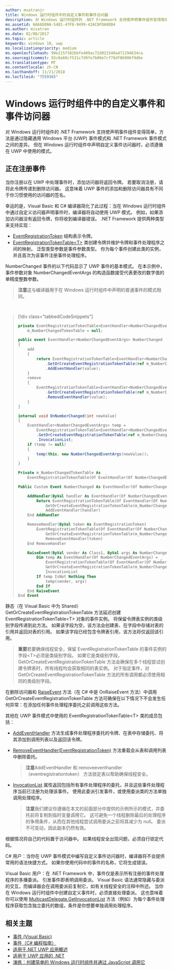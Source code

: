 ```yaml
---
author: msatranjr
title: Windows 运行时组件中的自定义事件和事件访问器
description: 对 Windows 运行时组件的 .NET Framework 支持使声明事件组件变得简单，方法是通过隐藏通用 Windows 平台 (UWP) 事件模式和 .NET Framework 事件模式之间的差异。
ms.assetid: 6A66D80A-5481-47F8-9499-42AC8FDA0EB4
ms.author: misatran
ms.date: 02/08/2017
ms.topic: article
keywords: windows 10, uwp
ms.localizationpriority: medium
ms.openlocfilehash: 99e215f382bbfe409ac72d021540a471294634ca
ms.sourcegitcommit: 93c0a60cf531c7d9fe7b00e7cf78df86906f9d6e
ms.translationtype: MT
ms.contentlocale: zh-CN
ms.lasthandoff: 11/21/2018
ms.locfileid: "7559365"
---
```

# <a name="custom-events-and-event-accessors-in-windows-runtime-components"></a>Windows 运行时组件中的自定义事件和事件访问器



对 Windows 运行时组件的 .NET Framework 支持使声明事件组件变得简单，方法是通过隐藏通用 Windows 平台 (UWP) 事件模式和 .NET Framework 事件模式之间的差异。 但在 Windows 运行时组件中声明自定义事件访问器时，必须遵循在 UWP 中使用的模式。

## <a name="registering-events"></a>正在注册事件


当你注册以在 UWP 中处理事件时，添加访问器将返回令牌。 若要取消注册，请将此令牌传递到删除访问器。 这意味着 UWP 事件的添加和删除访问器具有不同于你习惯使用的访问器的签名。

幸运的是，Visual Basic 和 C# 编译器简化了此过程：当在 Windows 运行时组件中通过自定义访问器声明事件时，编译器将自动使用 UWP 模式。 例如，如果添加访问器没有返回令牌，你将收到编译器错误。 .NET Framework 提供两种类型来支持实现：

-   [EventRegistrationToken](https://msdn.microsoft.com/library/windows/apps/windows.foundation.eventregistrationtoken.aspx) 结构表示令牌。
-   [EventRegistrationTokenTable&lt;T&gt;](https://msdn.microsoft.com/library/hh138412.aspx) 类创建令牌并维护令牌和事件处理程序之间的映射。 泛型类型参数是事件参数类型。 你为每个事件创建此类的实例，并且首次为该事件注册事件处理程序。

NumberChanged 事件的以下代码显示了 UWP 事件的基本模式。 在本示例中，事件参数对象 NumberChangedEventArgs 的构造函数接受代表更改的数字值的单精度整数参数。

> **注意**这与编译器用于在 Windows 运行时组件中声明的普通事件的模式相同。

 
> [!div class="tabbedCodeSnippets"]
> ```csharp
> private EventRegistrationTokenTable<EventHandler<NumberChangedEventArgs>>
>     m_NumberChangedTokenTable = null;
>
> public event EventHandler<NumberChangedEventArgs> NumberChanged
> {
>     add
>     {
>         return EventRegistrationTokenTable<EventHandler<NumberChangedEventArgs>>
>             .GetOrCreateEventRegistrationTokenTable(ref m_NumberChangedTokenTable)
>             .AddEventHandler(value);
>     }
>     remove
>     {
>         EventRegistrationTokenTable<EventHandler<NumberChangedEventArgs>>
>             .GetOrCreateEventRegistrationTokenTable(ref m_NumberChangedTokenTable)
>             .RemoveEventHandler(value);
>     }
> }
>
> internal void OnNumberChanged(int newValue)
> {
>     EventHandler<NumberChangedEventArgs> temp =
>         EventRegistrationTokenTable<EventHandler<NumberChangedEventArgs>>
>         .GetOrCreateEventRegistrationTokenTable(ref m_NumberChangedTokenTable)
>         .InvocationList;
>     if (temp != null)
>     {
>         temp(this, new NumberChangedEventArgs(newValue));
>     }
> }
> ```
> ```vb
> Private m_NumberChangedTokenTable As  _
>     EventRegistrationTokenTable(Of EventHandler(Of NumberChangedEventArgs))
>
> Public Custom Event NumberChanged As EventHandler(Of NumberChangedEventArgs)
>
>     AddHandler(ByVal handler As EventHandler(Of NumberChangedEventArgs))
>         Return EventRegistrationTokenTable(Of EventHandler(Of NumberChangedEventArgs)).
>             GetOrCreateEventRegistrationTokenTable(m_NumberChangedTokenTable).
>             AddEventHandler(handler)
>     End AddHandler
>
>     RemoveHandler(ByVal token As EventRegistrationToken)
>         EventRegistrationTokenTable(Of EventHandler(Of NumberChangedEventArgs)).
>             GetOrCreateEventRegistrationTokenTable(m_NumberChangedTokenTable).
>             RemoveEventHandler(token)
>     End RemoveHandler
>
>     RaiseEvent(ByVal sender As Class1, ByVal args As NumberChangedEventArgs)
>         Dim temp As EventHandler(Of NumberChangedEventArgs) = _
>             EventRegistrationTokenTable(Of EventHandler(Of NumberChangedEventArgs)).
>             GetOrCreateEventRegistrationTokenTable(m_NumberChangedTokenTable).
>             InvocationList
>         If temp IsNot Nothing Then
>             temp(sender, args)
>         End If
>     End RaiseEvent
> End Event
> ```

静态（在 Visual Basic 中为 Shared）GetOrCreateEventRegistrationTokenTable 方法延迟创建 EventRegistrationTokenTable&lt;T&gt; 对象的事件实例。 将保留令牌表实例的类级别字段传递到此方法。 如果该字段为空，该方法会创建表、在字段中存储对表的引用并返回对表的引用。 如果该字段已经包含令牌表引用，该方法将仅返回该引用。

> **重要**若要确保线程安全，保留 EventRegistrationTokenTable 的事件实例的字段&lt;T&gt;必须是类级别字段。 如果它是类级别字段，GetOrCreateEventRegistrationTokenTable 方法会确保在多个线程尝试创建令牌表时，所有线程均会获取相同的表实例。 对于指定事件，对 GetOrCreateEventRegistrationTokenTable 方法的所有调用都必须使用相同的类级别字段。

在删除访问器和 [RaiseEvent](https://msdn.microsoft.com/library/fwd3bwed.aspx) 方法（在 C# 中是 OnRaiseEvent 方法）中调用 GetOrCreateEventRegistrationTokenTable 方法可确保在以下情况下不会发生任何异常：在添加任何事件处理程序委托之前调用这些方法。

其他在 UWP 事件模式中使用的 EventRegistrationTokenTable&lt;T&gt; 类的成员包括：

-   [AddEventHandler](https://msdn.microsoft.com/library/hh138458.aspx) 方法生成事件处理程序委托的令牌、在表中存储委托、将其添加到调用列表以及返回该令牌。
-   [RemoveEventHandler(EventRegistrationToken)](https://msdn.microsoft.com/library/hh138425.aspx) 方法重载会从表和调用列表中删除委托。

    >**注意**AddEventHandler 和 removeeventhandler （eventregistrationtoken） 方法锁定表以帮助确保线程安全。

-   [InvocationList](https://msdn.microsoft.com/library/hh138465.aspx) 属性返回包括所有事件处理程序的委托，并且这些事件处理程序当前已注册为处理该事件。 使用此委派引发事件，或使用委派类的方法单独调用处理程序。

    >**注意**我们建议你遵循在本文的前面部分中提供的示例所示的模式，并委托前将复制到临时变量调用它。 这可避免一个线程删除最后的处理程序的争用条件，从而在其他线程尝试调用委派之前将其减少为 null。 委派不可变动，因此副本仍然有效。

根据情况将自己的代码置于访问器中。 如果线程安全出现问题，必须自行锁定代码。

C# 用户：当你在 UWP 事件模式中编写自定义事件访问器时，编译器将不会提供常用的语法快捷方式。 如果你使用代码中的事件的名称，它将生成错误。

Visual Basic 用户：在 .NET Framework 中，事件仅是表示所有注册的事件处理程序的多播委派。 引发事件即表明调用委派。 Visual Basic 语法通常隐藏与委派的交互，而编译器会在调用委派前复制它，如有关线程安全的注释中所述。 当你在 Windows 运行时组件中创建自定义事件时，必须直接处理委派。 这也意味着你可以使用 [MulticastDelegate.GetInvocationList](https://msdn.microsoft.com/library/system.multicastdelegate.getinvocationlist.aspx) 方法（例如）为每个事件处理程序获取包含独立委托的数组，条件是你想要单独调用处理程序。

## <a name="related-topics"></a>相关主题

* [事件 (Visual Basic)](https://msdn.microsoft.com/library/ms172877.aspx)
* [事件（C# 编程指南）](https://msdn.microsoft.com/library/awbftdfh.aspx)
* [适用于.NET UWP 应用概述](https://msdn.microsoft.com/library/windows/apps/xaml/br230302.aspx)
* [适用于 UWP 应用的 .NET](https://msdn.microsoft.com/library/windows/apps/xaml/mt185501.aspx)
* [演练：创建简单的 Windows 运行时组件并通过 JavaScript 调用它](walkthrough-creating-a-simple-windows-runtime-component-and-calling-it-from-javascript.md)

